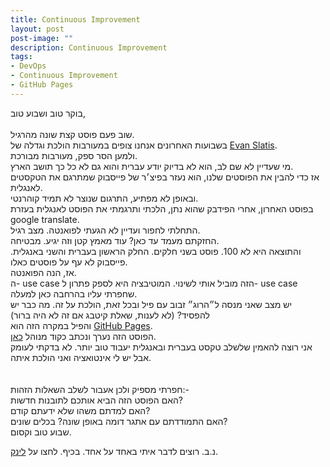 ```yaml
---
title: Continuous Improvement
layout: post
post-image: ""
description: Continuous Improvement
tags:
- DevOps
- Continuous Improvement
- GitHub Pages
---
```

בוקר טוב ושבוע טוב,<br>
<br>
שוב פעם פוסט קצת שונה מהרגיל. <br>
בשבועות האחרונים אנחנו צופים במעורבות הולכת וגדלה של [Evan Slatis](https://www.facebook.com/hippyod). <br>
ולמען הסר ספק, מעורבות מבורכת. <br>
מי שעדיין לא שם לב, הוא לא בדיוק יודע עברית והוא גם לא כל כך תושב הארץ. <br>
אז כדי להבין את הפוסטים שלנו, הוא נעזר בפיצ׳ר של פייסבוק שמתרגם את הטקסטים לאנגלית. <br>
ובאופן לא מפתיע, התרגום שנוצר לא תמיד קוהרנטי. <br>
בפוסט האחרון, אחרי הפידבק שהוא נתן, הלכתי ותרגמתי את הפוסט לאנגלית בעזרת google translate. <br>
התחלתי לחפור ועדיין לא הגעתי לפואנטה. מצב רגיל. <br>
החזקתם מעמד עד כאן? עוד מאמץ קטן וזה יגיע. מבטיחה. <br>
והתוצאה היא לא 100. פוסט בשני חלקים. החלק הראשון בעברית והשני באנגלית. פייסבוק לא עף על פוסטים כאלו. <br>
אז, הנה הפואנטה. <br>
ה- use case הזה מוביל אותי לשינוי. המוטיבציה היא לספק פתרון ל- use case שחפרתי עליו בהרחבה כאן למעלה. <br>
יש מצב שאני מנסה ל״הרוג״ זבוב עם פיל ובכל זאת, הולכת על זה. מה כבר יש להפסיד? (לא לענות, שאלת קיטבג אם זה לא היה ברור) <br>
והפיל במקרה הזה הוא [GitHub Pages](https://pages.github.com/). <br>
הפוסט הזה נערך ונכתב כקוד מנוהל [כאן](https://github.com/devopsloft/devopsloft.github.io). <br>
אני רוצה להאמין שלשלב טקסט בעברית ובאנגלית יעבוד טוב יותר. לא בדקתי לעומק אבל יש לי אינטואציה ואני הולכת איתה. <br>
<br>
<br>
חפרתי מספיק ולכן אעבור לשלב השאלות הזהות:- <br>
האם הפוסט הזה הביא אותכם לתובנות חדשות?<br>
האם למדתם משהו שלא ידעתם קודם?<br>
האם התמודדתם עם אתגר דומה באופן שונה? בכלים שונים?<br>
שבוע טוב וקסום.<br>

נ.ב. רוצים לדבר איתי באחד על אחד.  בכיף.  לחצו על [לינק](https://calendly.com/lmilbaum/chitchat). <br>
